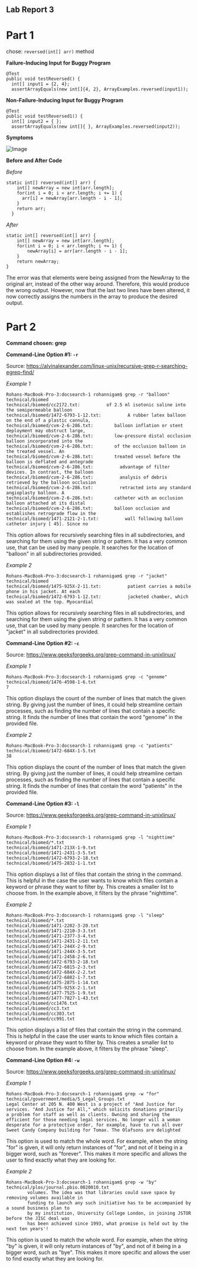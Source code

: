 ## Lab Report 3

# Part 1

chose: `reversed(int[] arr)` method

**Failure-Inducing Input for Buggy Program**
```
@Test
public void testReversed() {
  int[] input1 = {2, 4};
  assertArrayEquals(new int[]{4, 2}, ArrayExamples.reversed(input1));
```
**Non-Failure-Inducing Input for Buggy Program**
```
@Test
public void testReversed1() {
  int[] input2 = { };
  assertArrayEquals(new int[]{ }, ArrayExamples.reversed(input2));
```

**Symptoms**

![Image](output.jpg)

**Before and After Code**

*Before*
```
static int[] reversed(int[] arr) {
    int[] newArray = new int[arr.length];
    for(int i = 0; i < arr.length; i += 1) {
      arr[i] = newArray[arr.length - i - 1];
    }
    return arr;
  }
```

*After*
```
static int[] reversed(int[] arr) {
    int[] newArray = new int[arr.length];
    for(int i = 0; i < arr.length; i += 1) {
        newArray[i] = arr[arr.length - i - 1];
    }
    return newArray;
}
```

The error was that elements were being assigned from the NewArray to the original arr, instead of the other way around. Therefore, this would produce the wrong output. However, now that the last two lines have been altered, it now correctly assigns the numbers in the array to produce the desired output.

# Part 2

**Command chosen: grep**

**Command-Line Option #1: `-r`**

Source: https://alvinalexander.com/linux-unix/recursive-grep-r-searching-egrep-find/

*Example 1*
```
Rohans-MacBook-Pro-3:docsearch-1 rohannigam$ grep -r "balloon" technical/biomed
technical/biomed/cc2172.txt:          of 2.5 ml isotonic saline into the semipermeable balloon
technical/biomed/1472-6793-1-12.txt:          A rubber latex balloon on the end of a plastic cannula,
technical/biomed/cvm-2-6-286.txt:        balloon inflation or stent deployment may obstruct large,
technical/biomed/cvm-2-6-286.txt:        low-pressure distal occlusion balloon incorporated into the
technical/biomed/cvm-2-6-286.txt:        of the occlusion balloon in the treated vessel. An
technical/biomed/cvm-2-6-286.txt:        treated vessel before the balloon is deflated and antegrade
technical/biomed/cvm-2-6-286.txt:          advantage of filter devices. In contrast, the balloon
technical/biomed/cvm-2-6-286.txt:          analysis of debris retrieved by the balloon occlusion
technical/biomed/cvm-2-6-286.txt:          retracted into any standard angioplasty balloon. A
technical/biomed/cvm-2-6-286.txt:        catheter with an occlusion balloon attached at its distal
technical/biomed/cvm-2-6-286.txt:        balloon occlusion and establishes retrograde flow in the
technical/biomed/1471-2121-2-1.txt:          wall following balloon catheter injury [ 45]. Since no
```
This option allows for recursively searching files in all subdirectories, and searching for them using the given string or pattern. It has a very common use, that can be used by many people. It searches for the location of "balloon" in all subdirectories provided.

*Example 2*
```
Rohans-MacBook-Pro-3:docsearch-1 rohannigam$ grep -r "jacket" technical/biomed
technical/biomed/1475-925X-2-11.txt:          patient carries a mobile phone in his jacket. At each
technical/biomed/1472-6793-1-12.txt:          jacketed chamber, which was sealed at the top. Myocardial
```

This option allows for recursively searching files in all subdirectories, and searching for them using the given string or pattern. It has a very common use, that can be used by many people. It searches for the location of "jacket" in all subdirectories provided.

**Command-Line Option #2: `-c`**

Source: https://www.geeksforgeeks.org/grep-command-in-unixlinux/

*Example 1*
```
Rohans-MacBook-Pro-3:docsearch-1 rohannigam$ grep -c "genome" technical/biomed/1476-4598-1-6.txt
7
```

This option displays the count of the number of lines that match the given string. By giving just the number of lines, it could help streamline certain processes, such as finding the number of lines that contain a specific string. It finds the number of lines that contain the word "genome" in the provided file.

*Example 2*
```
Rohans-MacBook-Pro-3:docsearch-1 rohannigam$ grep -c "patients" technical/biomed/1472-684X-1-5.txt
38
```

This option displays the count of the number of lines that match the given string. By giving just the number of lines, it could help streamline certain processes, such as finding the number of lines that contain a specific string. It finds the number of lines that contain the word "patients" in the provided file.

**Command-Line Option #3: `-l`**

Source: https://www.geeksforgeeks.org/grep-command-in-unixlinux/

*Example 1*

```
Rohans-MacBook-Pro-3:docsearch-1 rohannigam$ grep -l "nighttime" technical/biomed/*.txt
technical/biomed/1471-213X-1-9.txt
technical/biomed/1471-2431-3-5.txt
technical/biomed/1472-6793-2-18.txt
technical/biomed/1475-2832-1-1.txt
```

This option displays a list of files that contain the string in the command. This is helpful in the case the user wants to know which files contain a keyword or phrase they want to filter by. This creates a smaller list to choose from. In the example above, it filters by the phrase "nighttime".

*Example 2*

```
Rohans-MacBook-Pro-3:docsearch-1 rohannigam$ grep -l "sleep" technical/biomed/*.txt
technical/biomed/1471-2202-3-20.txt
technical/biomed/1471-2210-3-3.txt
technical/biomed/1471-2377-3-4.txt
technical/biomed/1471-2431-2-11.txt
technical/biomed/1471-244X-2-9.txt
technical/biomed/1471-244X-3-5.txt
technical/biomed/1471-2458-2-6.txt
technical/biomed/1472-6793-2-18.txt
technical/biomed/1472-6815-2-3.txt
technical/biomed/1472-684X-2-2.txt
technical/biomed/1472-6882-1-7.txt
technical/biomed/1475-2875-1-14.txt
technical/biomed/1475-925X-2-1.txt
technical/biomed/1477-7525-1-9.txt
technical/biomed/1477-7827-1-43.txt
technical/biomed/cc1476.txt
technical/biomed/cc3.txt
technical/biomed/cc303.txt
technical/biomed/cc991.txt
```
This option displays a list of files that contain the string in the command. This is helpful in the case the user wants to know which files contain a keyword or phrase they want to filter by. This creates a smaller list to choose from. In the example above, it filters by the phrase "sleep".

**Command-Line Option #4: `-w`**

Source: https://www.geeksforgeeks.org/grep-command-in-unixlinux/

*Example 1*

```
Rohans-MacBook-Pro-3:docsearch-1 rohannigam$ grep -w "for" technical/government/media/5_Legal_Groups.txt 
Legal Center at 205 N. 400 West is a project of "And Justice for
services. "And Justice for All," which solicits donations primarily
a problem for staff as well as clients. Owning and sharing the
efficient for those needing legal services. No longer will a woman
desperate for a protective order, for example, have to run all over
Sweet Candy Company building for Tomax. The Olafsons are delighted
```
This option is used to match the whole word. For example, when the string "for" is given, it will only return instances of "for", and not of it being in a bigger word, such as "forever". This makes it more specific and allows the user to find exactly what they are looking for.

*Example 2*

```
Rohans-MacBook-Pro-3:docsearch-1 rohannigam$ grep -w "by" technical/plos/journal.pbio.0020010.txt 
        volumes. The idea was that libraries could save space by removing volumes available in
        funding to launch any such initiative has to be accompanied by a sound business plan to
        by my institution, University College London, in joining JSTOR before the JISC deal was
        has been achieved since 1993, what promise is held out by the next ten years'!
```
This option is used to match the whole word. For example, when the string "by" is given, it will only return instances of "by", and not of it being in a bigger word, such as "bye". This makes it more specific and allows the user to find exactly what they are looking for.
